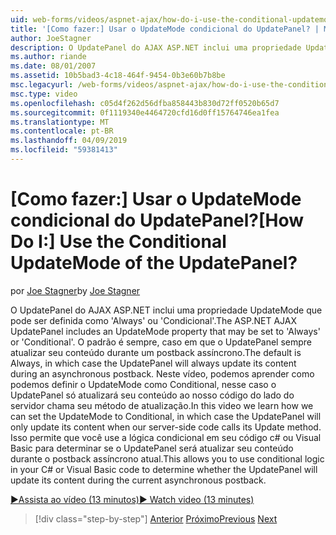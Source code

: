 ```yaml
---
uid: web-forms/videos/aspnet-ajax/how-do-i-use-the-conditional-updatemode-of-the-updatepanel
title: '[Como fazer:] Usar o UpdateMode condicional do UpdatePanel? | Microsoft Docs'
author: JoeStagner
description: O UpdatePanel do AJAX ASP.NET inclui uma propriedade UpdateMode que pode ser definida como 'Always' ou 'Condicional'. O padrão é sempre, caso em que o UpdatePan...
ms.author: riande
ms.date: 08/01/2007
ms.assetid: 10b5bad3-4c18-464f-9454-0b3e60b7b8be
msc.legacyurl: /web-forms/videos/aspnet-ajax/how-do-i-use-the-conditional-updatemode-of-the-updatepanel
msc.type: video
ms.openlocfilehash: c05d4f262d56dfba858443b830d72ff0520b65d7
ms.sourcegitcommit: 0f1119340e4464720cfd16d0ff15764746ea1fea
ms.translationtype: MT
ms.contentlocale: pt-BR
ms.lasthandoff: 04/09/2019
ms.locfileid: "59381413"
---
```

# <a name="how-do-i-use-the-conditional-updatemode-of-the-updatepanel"></a><span data-ttu-id="15731-105">[Como fazer:] Usar o UpdateMode condicional do UpdatePanel?</span><span class="sxs-lookup"><span data-stu-id="15731-105">[How Do I:] Use the Conditional UpdateMode of the UpdatePanel?</span></span>

<span data-ttu-id="15731-106">por [Joe Stagner](https://github.com/JoeStagner)</span><span class="sxs-lookup"><span data-stu-id="15731-106">by [Joe Stagner](https://github.com/JoeStagner)</span></span>

<span data-ttu-id="15731-107">O UpdatePanel do AJAX ASP.NET inclui uma propriedade UpdateMode que pode ser definida como 'Always' ou 'Condicional'.</span><span class="sxs-lookup"><span data-stu-id="15731-107">The ASP.NET AJAX UpdatePanel includes an UpdateMode property that may be set to 'Always' or 'Conditional'.</span></span> <span data-ttu-id="15731-108">O padrão é sempre, caso em que o UpdatePanel sempre atualizar seu conteúdo durante um postback assíncrono.</span><span class="sxs-lookup"><span data-stu-id="15731-108">The default is Always, in which case the UpdatePanel will always update its content during an asynchronous postback.</span></span> <span data-ttu-id="15731-109">Neste vídeo, podemos aprender como podemos definir o UpdateMode como Conditional, nesse caso o UpdatePanel só atualizará seu conteúdo ao nosso código do lado do servidor chama seu método de atualização.</span><span class="sxs-lookup"><span data-stu-id="15731-109">In this video we learn how we can set the UpdateMode to Conditional, in which case the UpdatePanel will only update its content when our server-side code calls its Update method.</span></span> <span data-ttu-id="15731-110">Isso permite que você use a lógica condicional em seu código c# ou Visual Basic para determinar se o UpdatePanel será atualizar seu conteúdo durante o postback assíncrono atual.</span><span class="sxs-lookup"><span data-stu-id="15731-110">This allows you to use conditional logic in your C# or Visual Basic code to determine whether the UpdatePanel will update its content during the current asynchronous postback.</span></span>

[<span data-ttu-id="15731-111">&#9654;Assista ao vídeo (13 minutos)</span><span class="sxs-lookup"><span data-stu-id="15731-111">&#9654; Watch video (13 minutes)</span></span>](https://channel9.msdn.com/Blogs/ASP-NET-Site-Videos/how-do-i-use-the-conditional-updatemode-of-the-updatepanel)

> [!div class="step-by-step"]
> <span data-ttu-id="15731-112">[Anterior](how-do-i-determine-whether-an-asynchronous-postback-has-occurred.md)
> [Próximo](how-do-i-implement-the-persistent-communications-pattern-with-the-updatepanel.md)</span><span class="sxs-lookup"><span data-stu-id="15731-112">[Previous](how-do-i-determine-whether-an-asynchronous-postback-has-occurred.md)
[Next](how-do-i-implement-the-persistent-communications-pattern-with-the-updatepanel.md)</span></span>
